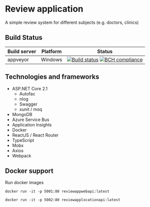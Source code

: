 # Review application
A simple review system for different subjects (e.g. doctors, clinics)

## Build Status
| Build server| Platform       | Status      |
|-------------|----------------|-------------|
| appveyor    | Windows        |[![Build status](https://ci.appveyor.com/api/projects/status/84djajia77jann58?svg=true)](https://ci.appveyor.com/project/linuxchata/review-app/branch/master) [![BCH compliance](https://bettercodehub.com/edge/badge/linuxchata/review-app?branch=master)](https://bettercodehub.com/) |

## Technologies and frameworks
* ASP.NET Core 2.1
    * Autofac
    * nlog
    * Swagger
    * xunit / moq
* MongoDB
* Azure Service Bus
* Application Insights
* Docker
* ReactJS / React Router
* TypeScript
* Mobx
* Axios
* Webpack

## Docker support
Run docker images
```
docker run -it -p 5001:80 reviewappwebapi:latest
```
```
docker run -it -p 5002:80 reviewapplocationapi:latest
```
